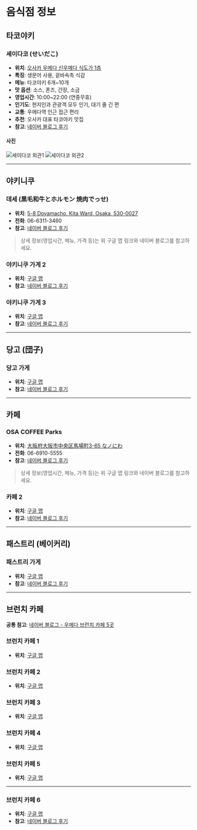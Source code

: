 # 음식점 정보

## 타코야키

### 세이다코 (せいだこ)
- **위치**: [오사카 우메다 신우메다 식도가 1층](https://maps.app.goo.gl/8TFZtrQ5xBcawRFH7)
- **특징**: 생문어 사용, 겉바속촉 식감
- **메뉴**: 타코야키 6개~10개
- **맛 옵션**: 소스, 폰즈, 간장, 소금
- **영업시간**: 10:00~22:00 (연중무휴)
- **인기도**: 현지인과 관광객 모두 인기, 대기 줄 긴 편
- **교통**: 우메다역 인근 접근 편리
- **추천**: 오사카 대표 타코야키 맛집
- **참고**: [네이버 블로그 후기](https://m.blog.naver.com/dorothea25/224020351235)

#### 사진
![세이다코 외관1](https://lh3.googleusercontent.com/gps-cs-s/AC9h4no22Q-cLGT-BlyhS0xoZiD1h-ckrx6i3-2LYrOcXYmTuuwSYs-ehqVSUEP1fTe7mo3amYvmbwV-RRICJzKn2IbXfuxYsxux8vGsr6l5ivvYNJpIGGcFVgXo5fRDuDGeiTh6kgwp=w400-h300)
![세이다코 외관2](https://lh3.googleusercontent.com/gps-cs-s/AC9h4nrpYXt6AkdzyYwzxPzOW3m_PZ6yz6z_FxaN1wbvndJ3eXSmyfWVjJj6CCMjRENlieDhBZfZWvINQVrJb5xWUui2PkOm9XhIIOHojcC7HZPF7qpL8qnVRwo9A4GNtvGbjUwXsLlRLQ=w400-h540)

---

## 야키니쿠

### 데세 (黒毛和牛とホルモン 焼肉でっせ)
- **위치**: [5-8 Doyamacho, Kita Ward, Osaka, 530-0027](https://maps.app.goo.gl/qiq39HfzDBb1NYWz7)
- **전화**: 06-6311-3460
- **참고**: [네이버 블로그 후기](https://m.blog.naver.com/plesure1014/223709756344)

> 상세 정보(영업시간, 메뉴, 가격 등)는 위 구글 맵 링크와 네이버 블로그를 참고하세요.

### 야키니쿠 가게 2
- **위치**: [구글 맵](https://maps.app.goo.gl/eUjehhNpagRzd1pu8)
- **참고**: [네이버 블로그 후기](https://m.blog.naver.com/chewing_cat/223843752363)

### 야키니쿠 가게 3
- **위치**: [구글 맵](https://maps.app.goo.gl/TiHtT8beUvkZFvej7)
- **참고**: [네이버 블로그 후기](https://m.blog.naver.com/dsidn90/223358833243)

---

## 당고 (団子)

### 당고 가게
- **위치**: [구글 맵](https://maps.app.goo.gl/4D1ZU9SbmXLWfSfZA)
- **참고**: [네이버 블로그 후기](https://m.blog.naver.com/jreview0519/224023335912)

---

## 카페

### OSA COFFEE Parks
- **위치**: [大阪府大阪市中央区馬場町3-65 なノにわ](https://www.google.com/maps/search/?api=1&query=OSA%20COFFEE%20Parks&query_place_id=ChIJMwfzLgDnAGARsT6XOob7qn4)
- **전화**: 06-6910-5555
- **참고**: [네이버 블로그 후기](https://m.blog.naver.com/woni__98/223989888890)

> 상세 정보(영업시간, 메뉴, 가격 등)는 위 구글 맵 링크와 네이버 블로그를 참고하세요.

### 카페 2
- **위치**: [구글 맵](https://maps.app.goo.gl/Z7qQx5pqWQ2cKwEBA)
- **참고**: [네이버 블로그 후기](https://m.blog.naver.com/tlstnals1010/224015993784)

---

## 패스트리 (베이커리)

### 패스트리 가게
- **위치**: [구글 맵](https://maps.app.goo.gl/26DcYu53XXX7PsR47)
- **참고**: [네이버 블로그 후기](https://m.blog.naver.com/lordlysj/223886131185)

---

## 브런치 카페

**공통 참고**: [네이버 블로그 - 우메다 브런치 카페 5곳](https://m.blog.naver.com/burning0306/223961551512)

### 브런치 카페 1
- **위치**: [구글 맵](https://maps.app.goo.gl/8fBoanDceoycmyem9)

### 브런치 카페 2
- **위치**: [구글 맵](https://maps.app.goo.gl/YV6dJMBBBoy9hrEw7)

### 브런치 카페 3
- **위치**: [구글 맵](https://maps.app.goo.gl/Ea2GY8yAmUMNWDxa8)

### 브런치 카페 4
- **위치**: [구글 맵](https://maps.app.goo.gl/EDm6wursdudnukiN7)

### 브런치 카페 5
- **위치**: [구글 맵](https://maps.app.goo.gl/h96DEnJtiPtCpbnQ9)

---

### 브런치 카페 6
- **위치**: [구글 맵](https://maps.app.goo.gl/ZTWDXxUYxPs7fiabA)
- **참고**: [네이버 블로그 후기](https://m.blog.naver.com/wooyuye/223887327452)